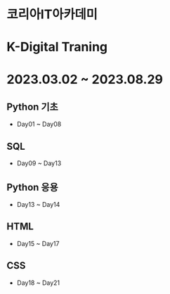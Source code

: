 # 코리아IT아카데미

# K-Digital Traning

# 2023.03.02 ~ 2023.08.29

## Python 기초

- Day01 ~ Day08

## SQL

- Day09 ~ Day13

## Python 응용

- Day13 ~ Day14

## HTML

- Day15 ~ Day17

## CSS

- Day18 ~ Day21
